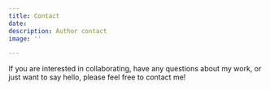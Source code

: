 ```yaml
---
title: Contact
date: 
description: Author contact
image: ''

---
```

If you are interested in collaborating, have any questions about my work, or just want to say hello, please feel free to contact me!